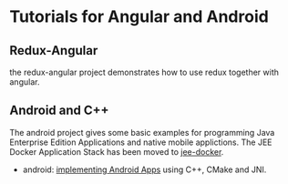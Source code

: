 Tutorials for Angular and Android
=============================

Redux-Angular
---
the redux-angular project demonstrates how to use redux together with angular.

Android and C++
---
The android project gives some basic examples for programming Java Enterprise Edition Applications and native mobile applictions.
The JEE Docker Application Stack has been moved to [jee-docker](https://github.com/caberger/jee-docker).
* android: [implementing Android Apps](./android/readme.md) using C++, CMake and JNI. 